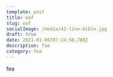 ```yaml
---
template: post
title: eaf
slug: eaf
socialImage: /media/42-line-bible.jpg
draft: true
date: 2021-01-06T07:24:58.780Z
description: fae
category: fea
---
```

fea